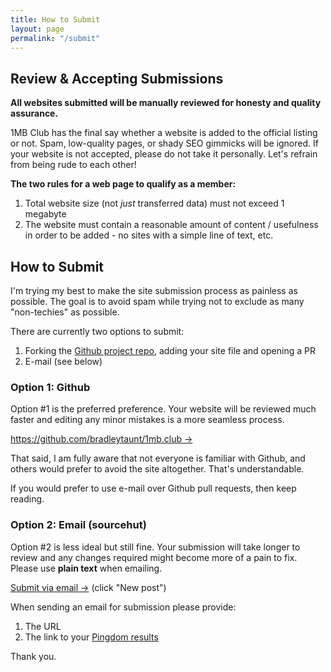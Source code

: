 ```yaml
---
title: How to Submit
layout: page
permalink: "/submit"
---
```


## Review & Accepting Submissions

**All websites submitted will be manually reviewed for honesty and quality assurance.**

1MB Club has the final say whether a website is added to the official listing or not. Spam, low-quality pages, or shady SEO gimmicks will be ignored. If your website is not accepted, please do not take it personally. Let's refrain from being rude to each other!

**The two rules for a web page to qualify as a member:**

<ol>
    <li>Total website size (not <i>just</i> transferred data) must not exceed 1 megabyte</li>
    <li>The website must contain a reasonable amount of content / usefulness in order to be added - no sites with a simple line of text, etc.</li>
</ol>

## How to Submit

I'm trying my best to make the site submission process as painless as possible. The goal is to avoid spam while trying not to exclude as many "non-techies" as possible.

There are currently two options to submit:

1. Forking the [Github project repo](https://github.com/bradleytaunt/1mb-club), adding your site file and opening a PR
2. E-mail (see below)


### Option 1: Github

Option #1 is the preferred preference. Your website will be reviewed much faster and editing any minor mistakes is a more seamless process.

[https://github.com/bradleytaunt/1mb.club &rarr;](https://github.com/bradleytaunt/1mb-club)

That said, I am fully aware that not everyone is familiar with Github, and others would prefer to avoid the site altogether. That's understandable.

If you would prefer to use e-mail over Github pull requests, then keep reading.

### Option 2: Email (sourcehut)

Option #2 is less ideal but still fine. Your submission will take longer to review and any changes required might become more of a pain to fix. Please use **plain text** when emailing.

[Submit via email &rarr;](https://lists.sr.ht/~tdarb/1mb.club) (click "New post")

When sending an email for submission please provide:

1. The URL
2. The link to your [Pingdom results](https://tools.pingdom.com)

Thank you.


